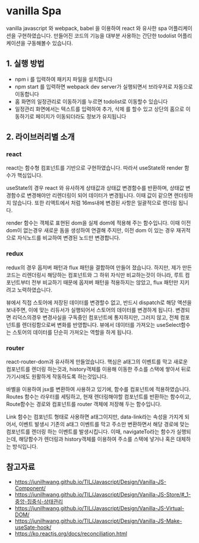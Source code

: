 # vanilla Spa

vanilla javascript 와 webpack, babel 을 이용하여 react 와 유사한 spa 어플리케이션을 구현하였습니다. 만들어진 코드의 기능을 대부분 사용하는 간단한 todolist 어플리케이션을 구동해볼수 있습니다.

## 1. 실행 방법

- npm i 를 입력하여 패키지 파일을 설치합니다
- npm start 를 입력하면 webpack dev server가 실행되면서 브라우저로 자동으로 이동합니다
- 홈 화면의 일정관리로 이동하기를 누르면 todolist로 이동할수 있습니다
- 일정관리 화면에서는 텍스트를 입력하여 추가, 삭제 를 할수 있고 상단의 홈으로 이동하기로 페이지가 이동되더라도 정보가 유지됩니다

## 2. 라이브러리별 소개

### react

react는 함수형 컴포넌트를 기반으로 구현하였습니다. 따라서 useState와 render 함수가 핵심입니다.

useState의 경우 react 와 유사하게 상태값과 상태값 변경함수를 반환하며, 상태값 변경함수로 변경해야만 리렌더링이 되어 데이터가 변경됩니다. 이때 값이 같으면 렌더링하지 않습니다. 또한 리액트에서 처럼 16ms내에 변경된 사항은 일괄적으로 렌더링 됩니다.

render 함수는 객체로 표현된 dom을 실제 dom에 적용해 주는 함수입니다. 이때 이전 dom이 없는경우 새로운 돔을 생성하여 연결해 주지만, 이전 dom 이 있는 경우 재귀적으로 자식노드를 비교하여 변경된 노드만 변경합니다.

### redux

redux의 경우 옵저버 패턴과 flux 패턴을 결합하여 만들어 졌습니다. 하지만, 제가 만든 코드는 리렌더링시 해당하는 컴포넌트와 그 하위 자식만 비교하는것이 아니라, 루트 컴포넌트부터 전부 비교하기 때문에 옵저버 패턴을 적용하지는 않았고, flux 패턴만 지키려고 노력하였습니다.

뷰에서 직접 스토어에 저장된 데이터를 변경할수 없고, 반드시 dispatch로 해당 액션을 보내주면, 이에 맞는 리듀서가 실행되어서 스토어의 데이터를 변경하게 됩니다. 변경되면 리덕스의경우 변경사실을 구독중인 컴포넌트에 통지하지만, 그러지 않고, 전체 컴포넌트를 렌더링함으로써 변화를 반영합니다. 뷰에서 데이터를 가져오는 useSelect함수는 스토어의 데이터를 단순히 가져오는 역할을 하게 됩니다.

### router

react-router-dom과 유사하게 만들었습니다. 핵심은 a태그의 이벤트를 막고 새로운 컴포넌트를 렌더링 하는것과, history객체를 이용해 이동한 주소를 스택에 쌓아서 뒤로가기시에도 원활하게 작동하도록 하는것입니다.

바벨을 이용하여 jsx를 변환하여 사용하고 있기에, 함수를 컴포넌트에 적용하였습니다. Routes 함수는 라우터를 세팅하고, 현재 렌더링해야할 컴포넌트를 반환하는 함수이고, Route함수는 경로와 컴포넌트를 router 객체에 저장해 두는 함수입니다.

Link 함수는 컴포넌트 형태로 사용하면 a태그이지만, data-link라는 속성을 가지게 되어서, 이벤트 발생시 기존의 a태그 이벤트를 막고 주소만 변환하면서 해당 경로에 맞는 컴포넌트를 렌더링 하는 이벤트를 발생시킵니다. 이때, navigateTo라는 함수가 실행되는데, 해당함수가 렌더링과 history객체를 이용하여 주소를 스택에 넣거나 혹은 대체하는 방식입니다.

## 참고자료

- https://junilhwang.github.io/TIL/Javascript/Design/Vanilla-JS-Component/
- https://junilhwang.github.io/TIL/Javascript/Design/Vanilla-JS-Store/#_1-중앙-집중식-상태관리
- https://junilhwang.github.io/TIL/Javascript/Design/Vanilla-JS-Virtual-DOM/
- https://junilhwang.github.io/TIL/Javascript/Design/Vanilla-JS-Make-useSate-hook/
- https://ko.reactjs.org/docs/reconciliation.html
